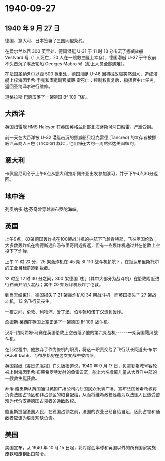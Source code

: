 # 1940-09-27

## 1940 年 9 月 27 日

德国、意大利、日本签署了三国同盟条约。

在爱尔兰以西 300 英里处，德国潜艇 U-31 于 11 时 13 分击沉了挪威轮船
Vestvard 号（1 人死亡，30 人在一艘救生艇上幸存），德国潜艇 U-37
于午夜前不久击沉了埃及轮船 Georges Mabro 号（船上人员全部遇难）。

在法国圣纳泽尔以西 500 英里处，德国潜艇 U-46
因机械故障突然潜水，造成潜艇上校海因里希·申克和潜艇副官威廉·雷死亡；控制权恢复后，指挥官中止任务，返回圣纳泽尔进行维修。

道格拉斯·巴德击落了一架德国 Bf 109 飞机。

## 大西洋

英国扫雷舰 HMS Halcyon 在英国英格兰北部北海蒂斯河河口触雷，严重受损。

前一天在大西洋被 U-32 潜艇击沉的挪威船只坦克雷德 (Tancred)
的幸存者被挪威汽车商人三色 (Tricolor)
救起；他们将在大约一周后抵达美国纽约。

## 意大利

卡佩里尼司令于上午8点从意大利拉斯佩齐亚出发参加演习，并于下午4点30分返回。

## 地中海

列奥纳多·达·芬奇曾穿越直布罗陀海峡。

## 英国

上午9点，80架德国轰炸机在100架战斗机的护航下飞越肯特郡，飞往英国伦敦；大多数轰炸机在梅德斯通和汤布里奇附近折返，但有一些轰炸机通过并在伦敦上空投下了炸弹。

上午 11 时 20 分，25 架轰炸机在 45 架 Bf 110
战斗机护航下，在抵达布里斯托尔的工业目标前遭到拦截。

12 时至 12 时 30 分之间，300
架德国飞机（其中大部分为战斗机）在伦敦附近进行扫荡并陷入混战；其中 20
架轰炸机轰炸了伦敦。

到当天结束时，德国损失了 21 架轰炸机和 34 架战斗机，而英国损失了 27
架战斗机，13 名飞行员丧生。

一夜之间，伦敦、利物浦、爱丁堡、伯明翰和诺丁汉遭到轰炸。

詹姆斯·莱西在英国上空击落了一架德国 Bf 109 战斗机。

汉斯-约阿希姆·马赛在英国伦敦上空击落了他的第六架战机------一架英国飓风战斗机。

在此过程中，他放弃了作为僚机的职责，将这一职责交给了飞行队长阿道夫·布尔
(Adolf Buhl)，而布尔恰好在这次交战中被击落。

英国报纸《每日先驱报》在头版报道说，1940 年 9 月 17
日，贝拿勒斯城号客轮被上尉海因里希·布莱希罗特发射的鱼雷击沉，船上六名撤离儿童从大西洋中部的一艘救生艇获救。

乔治·鲍里斯从英国通过英国广播公司向法国民众发表广播，宣布法国维希政权将负责法国占领区和非占领区的粮食配给，从而将维希政权诬蔑为以法国人民遭受苦难为代价支持德国占领者的通敌政权。

鲍里斯提醒法国人民，在德国占领之前，法国的农业已经自给自足，因此占领和通敌者应该为粮食短缺负责。

## 美国

美国宣布，从 1940 年 10 月 15
日起，将对除西半球和英国以外的所有国家实施废铁和废钢出口禁令。

